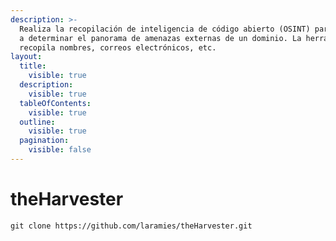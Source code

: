 ```yaml
---
description: >-
  Realiza la recopilación de inteligencia de código abierto (OSINT) para ayudar
  a determinar el panorama de amenazas externas de un dominio. La herramienta
  recopila nombres, correos electrónicos, etc.
layout:
  title:
    visible: true
  description:
    visible: true
  tableOfContents:
    visible: true
  outline:
    visible: true
  pagination:
    visible: false
---
```


# theHarvester

```
git clone https://github.com/laramies/theHarvester.git
```
